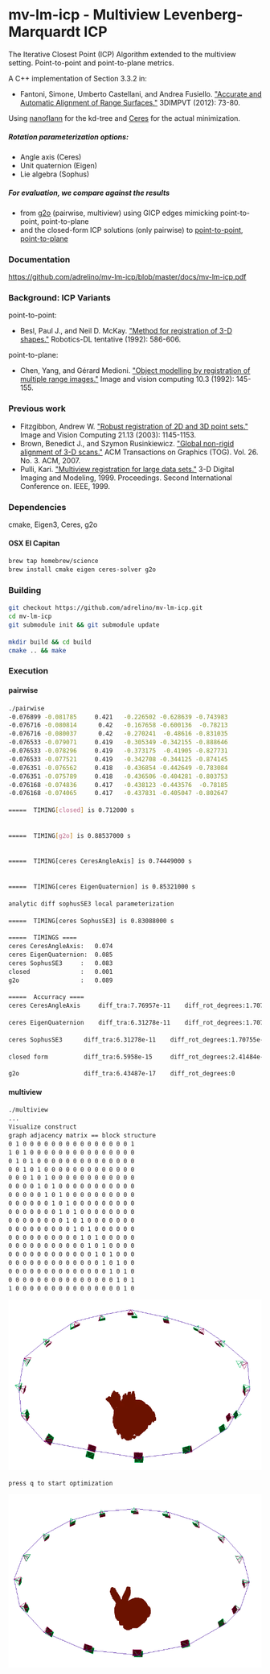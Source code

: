 mv-lm-icp - Multiview Levenberg-Marquardt ICP
================================

The Iterative Closest Point (ICP) Algorithm extended to the multiview setting. Point-to-point and point-to-plane metrics.

A C++ implementation of Section 3.3.2 in:
* Fantoni, Simone, Umberto Castellani, and Andrea Fusiello. ["Accurate and Automatic Alignment of Range Surfaces."](http://www.diegm.uniud.it/fusiello/papers/3dimpvt12-a.pdf) 3DIMPVT (2012): 73-80.

Using [nanoflann](https://github.com/jlblancoc/nanoflann) for the kd-tree and [Ceres](http://ceres-solver.org/) for the actual minimization.

##### Rotation parameterization options:
* Angle axis (Ceres)
* Unit quaternion (Eigen)
* Lie algebra (Sophus)

##### For evaluation, we compare against the results 
* from [g2o](https://openslam.org/g2o.html) (pairwise, multiview) using GICP edges mimicking point-to-point, point-to-plane
* and the closed-form ICP solutions (only pairwise) to [point-to-point](http://graphics.stanford.edu/~smr/ICP/comparison/eggert_comparison_mva97.pdf), [point-to-plane](https://www.comp.nus.edu.sg/~lowkl/publications/lowk_point-to-plane_icp_techrep.pdf)

### Documentation
https://github.com/adrelino/mv-lm-icp/blob/master/docs/mv-lm-icp.pdf


### Background: ICP Variants
point-to-point:
* Besl, Paul J., and Neil D. McKay. ["Method for registration of 3-D shapes."](http://eecs.vanderbilt.edu/courses/CS359/other_links/papers/1992_besl_mckay_ICP.pdf) Robotics-DL tentative (1992): 586-606.

point-to-plane:
* Chen, Yang, and Gérard Medioni. ["Object modelling by registration of multiple range images."](http://graphics.stanford.edu/~smr/ICP/comparison/chen-medioni-align-rob91.pdf) Image and vision computing 10.3 (1992): 145-155.

### Previous work
* Fitzgibbon, Andrew W. ["Robust registration of 2D and 3D point sets."](http://citeseerx.ist.psu.edu/viewdoc/download?doi=10.1.1.83.3846&rep=rep1&type=pdf) Image and Vision Computing 21.13 (2003): 1145-1153.
* Brown, Benedict J., and Szymon Rusinkiewicz. ["Global non-rigid alignment of 3-D scans."](http://gfx.cs.princeton.edu/pubs/Brown_2007_GNA/global_tps.pdf) ACM Transactions on Graphics (TOG). Vol. 26. No. 3. ACM, 2007.
* Pulli, Kari. ["Multiview registration for large data sets."](https://graphics.stanford.edu/papers/pulli-3dim99/3dim99.pdf) 3-D Digital Imaging and Modeling, 1999. Proceedings. Second International Conference on. IEEE, 1999.

 

### Dependencies
cmake, Eigen3, Ceres, g2o

#### OSX El Capitan
```sh
brew tap homebrew/science
brew install cmake eigen ceres-solver g2o
```

### Building

```sh
git checkout https://github.com/adrelino/mv-lm-icp.git
cd mv-lm-icp
git submodule init && git submodule update

mkdir build && cd build
cmake .. && make
```

### Execution

#### pairwise
```sh
./pairwise 
-0.076899 -0.081785     0.421	-0.226502 -0.628639 -0.743983
-0.076716 -0.080814      0.42	-0.167658 -0.600136  -0.78213
-0.076716 -0.080037      0.42	-0.270241  -0.48616 -0.831035
-0.076533 -0.079071     0.419	-0.305349 -0.342155 -0.888646
-0.076533 -0.078296     0.419	-0.373175  -0.41905 -0.827731
-0.076533 -0.077521     0.419	-0.342708 -0.344125 -0.874145
-0.076351 -0.076562     0.418	-0.436854 -0.442649 -0.783084
-0.076351 -0.075789     0.418	-0.436506 -0.404281 -0.803753
-0.076168 -0.074836     0.417	-0.438123 -0.443576  -0.78185
-0.076168 -0.074065     0.417	-0.437831 -0.405047 -0.802647

=====  TIMING[closed] is 0.712000 s


=====  TIMING[g2o] is 0.88537000 s


=====  TIMING[ceres CeresAngleAxis] is 0.74449000 s


=====  TIMING[ceres EigenQuaternion] is 0.85321000 s

analytic diff sophusSE3 local parameterization

=====  TIMING[ceres SophusSE3] is 0.83088000 s

=====  TIMINGS ====
ceres CeresAngleAxis:	0.074
ceres EigenQuaternion:	0.085
ceres SophusSE3     :	0.083
closed              :	0.001
g2o                 :	0.089

=====  Accurracy ====
ceres CeresAngleAxis	 diff_tra:7.76957e-11	 diff_rot_degrees:1.70755e-06

ceres EigenQuaternion	 diff_tra:6.31278e-11	 diff_rot_degrees:1.70755e-06

ceres SophusSE3    	 diff_tra:6.31278e-11	 diff_rot_degrees:1.70755e-06

closed form      	 diff_tra:6.5958e-15	 diff_rot_degrees:2.41484e-06

g2o              	 diff_tra:6.43487e-17	 diff_rot_degrees:0


```


#### multiview
```sh
./multiview
...
Visualize construct
graph adjacency matrix == block structure
0 1 0 0 0 0 0 0 0 0 0 0 0 0 0 0 0 1
1 0 1 0 0 0 0 0 0 0 0 0 0 0 0 0 0 0
0 1 0 1 0 0 0 0 0 0 0 0 0 0 0 0 0 0
0 0 1 0 1 0 0 0 0 0 0 0 0 0 0 0 0 0
0 0 0 1 0 1 0 0 0 0 0 0 0 0 0 0 0 0
0 0 0 0 1 0 1 0 0 0 0 0 0 0 0 0 0 0
0 0 0 0 0 1 0 1 0 0 0 0 0 0 0 0 0 0
0 0 0 0 0 0 1 0 1 0 0 0 0 0 0 0 0 0
0 0 0 0 0 0 0 1 0 1 0 0 0 0 0 0 0 0
0 0 0 0 0 0 0 0 1 0 1 0 0 0 0 0 0 0
0 0 0 0 0 0 0 0 0 1 0 1 0 0 0 0 0 0
0 0 0 0 0 0 0 0 0 0 1 0 1 0 0 0 0 0
0 0 0 0 0 0 0 0 0 0 0 1 0 1 0 0 0 0
0 0 0 0 0 0 0 0 0 0 0 0 1 0 1 0 0 0
0 0 0 0 0 0 0 0 0 0 0 0 0 1 0 1 0 0
0 0 0 0 0 0 0 0 0 0 0 0 0 0 1 0 1 0
0 0 0 0 0 0 0 0 0 0 0 0 0 0 0 1 0 1
1 0 0 0 0 0 0 0 0 0 0 0 0 0 0 0 1 0
```
![multiview-init](samples/multiview-init.png)


```
press q to start optimization
```

![multiview-final](samples/multiview-final.png)





